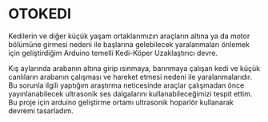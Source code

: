 # OTOKEDI
Kedilerin ve diğer küçük yaşam ortaklarımızın araçların altına ya da motor bölümüne girmesi nedeni ile başlarına gelebilecek yaralanmaları önlemek için geliştirdiğim Arduino temelli Kedi-Köper Uzaklaştırıcı devre.

Kış aylarında arabanın altına girip ısınmaya, barınmaya çalışan kedi ve küçük canlıların  arabanın çalışması ve hareket etmesi nedeni  ile yaralanmalarıdır. Bu sorunla ilgili yaptığım araştırma neticesinde  araçlar çalışmadan önce yayınlanabilecek ultrasonik ses dalgalarını kullanabileceğimizi tespit ettim. Bu proje  için arduino geliştirme ortamı ultrasonik hoparlör kullanarak devremi  tasarladım. 
